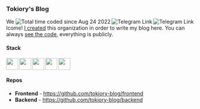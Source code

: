 ### Tokiory's Blog <a align="right" href="https://t.me/tokiory">
  <img align="right" src="https://img.shields.io/badge/Telegram-2CA5E0?style=default&logo=telegram&logoColor=white" alt="Telegram Link">
</a>
<a href="mailto:crackidocky@gmail.com">
  <img align="right" src="https://img.shields.io/badge/Gmail-D14836?style=default&logo=gmail&logoColor=white" alt="Telegram Link">
</a>
<a href="https://wakatime.com/@c66660f7-b6cb-48e9-a197-f57d968fb0d0">
  <img align="right" src="https://wakatime.com/badge/user/c66660f7-b6cb-48e9-a197-f57d968fb0d0.svg?style=default" alt="Total time coded since Aug 24 2022" />
</a>

Welcome! [I created](https://github.com/tokiory) this organization in order to write my blog here. You can always [see the code](https://github.com/orgs/tokiory-blog/repositories), everything is publicly.

#### Stack

<p>
<img  width="32px" src="https://cdn.jsdelivr.net/gh/devicons/devicon/icons/go/go-original.svg" />
<img align="left" width="32px" src="https://cdn.jsdelivr.net/gh/devicons/devicon/icons/nuxtjs/nuxtjs-original.svg" />
<img align="left" width="32px" src="https://cdn.jsdelivr.net/gh/devicons/devicon/icons/typescript/typescript-original.svg" />
<img align="left" width="32px" src="https://cdn.jsdelivr.net/gh/devicons/devicon/icons/vuejs/vuejs-original.svg" />
<img align="left" width="32px" src="https://cdn.jsdelivr.net/gh/devicons/devicon/icons/jetbrains/jetbrains-original.svg" />
</p>

#### Repos

- **Frontend** - https://github.com/tokiory-blog/frontend
- **Backend** - https://github.com/tokiory-blog/backend
